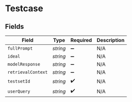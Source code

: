 # Testcase


## Fields

| Field              | Type               | Required           | Description        |
| ------------------ | ------------------ | ------------------ | ------------------ |
| `fullPrompt`       | *string*           | :heavy_minus_sign: | N/A                |
| `ideal`            | *string*           | :heavy_minus_sign: | N/A                |
| `modelResponse`    | *string*           | :heavy_minus_sign: | N/A                |
| `retrievalContext` | *string*           | :heavy_minus_sign: | N/A                |
| `testsetId`        | *string*           | :heavy_check_mark: | N/A                |
| `userQuery`        | *string*           | :heavy_check_mark: | N/A                |